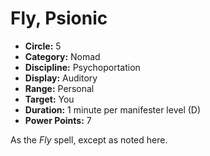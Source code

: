 # Fly, Psionic

- **Circle:** 5
- **Category:** Nomad
- **Discipline:** Psychoportation
- **Display:** Auditory
- **Range:** Personal
- **Target:** You
- **Duration:** 1 minute per manifester level (D)
- **Power Points:** 7

As the *Fly* spell, except as noted here.
